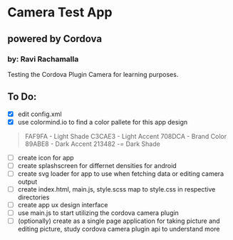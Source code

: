 # Camera Test App
## powered by Cordova
### by: Ravi Rachamalla

Testing the Cordova Plugin Camera for learning purposes. 

## To Do:
- [x] edit config.xml
- [x] use colormind.io to find a color pallete for this app design
> FAF9FA - Light Shade 
> C3CAE3 - Light Accent
> 708DCA - Brand Color
> 89ABE8 - Dark Accent 
> 213482 -= Dark Shade
- [ ] create icon for app
- [ ] create splashscreen for differnet densities for android
- [ ] create svg loader for app to use when fetching data or editing camera output
- [ ] create index.html, main.js, style.scss map to style.css in respective directories
- [ ] create app ux design interface
- [ ] use main.js to start utilizing the cordova camera plugin 
- [ ] (optionally) create as a single page application for taking picture and editing picture, study cordova camera plugin api to understand more

